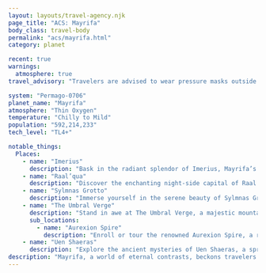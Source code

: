 ```yaml
---
layout: layouts/travel-agency.njk
page_title: "ACS: Mayrifa"
body_class: travel-body
permalink: "acs/mayrifa.html"
category: planet

recent: true
warnings:
  atmosphere: true
travel_advisory: "Travelers are advised to wear pressure masks outside designated areas due to Mayrifa's thin atmosphere. Major cities and facilities provide safe, filtered environments for a comfortable visit."

system: "Permago-0706"
planet_name: "Mayrifa"
atmosphere: "Thin Oxygen"
temperature: "Chilly to Mild"
population: "592,214,233"
tech_level: "TL4+"

notable_things:
  Places:
    - name: "Imerius"
      description: "Bask in the radiant splendor of Imerius, Mayrifa’s sunlit capital sprawling along a shimmering beach and up dramatic cliffs. Its glass towers gleam under the cobalt sky, their tinted facades reflecting the eternal daylight. Wander sky-spanning walkways, explore vibrant markets, and relax in sculpted parks where low-gravity flora sways gently in the breeze."
    - name: "Raal’qua"
      description: "Discover the enchanting night-side capital of Raal’qua, nestled within a bioluminescent fungal forest. Buildings carved from giant mushrooms glow softly under starlight, creating an otherworldly ambiance. Stroll through winding paths lined with radiant fungi and experience the unique culture of the Nocturnis, where darkness unveils hidden beauty."
    - name: "Sylmnas Grotto"
      description: "Immerse yourself in the serene beauty of Sylmnas Grotto, a meticulously curated fungal garden on Mayrifa’s night side. Marvel at the vibrant hues and glowing patterns of bioluminescent fungi, tended by local artisans. A tranquil haven perfect for quiet reflection or guided tours under the starry sky."
    - name: "The Umbral Verge"
      description: "Stand in awe at The Umbral Verge, a majestic mountain ridge encircling Mayrifa, where day and night converge. High-altitude retreats offer breathtaking views of both sunlit plains and shadowed fungal forests. Visit for a unique blend of adventure and serenity, perfect for those seeking to bridge two worlds."
      sub_locations:
        - name: "Aurexion Spire"
          description: "Enroll or tour the renowned Aurexion Spire, a radiant glass academy perched in the mountains. As the sector’s premier psionic training center, it welcomes visitors for short courses or open houses, showcasing the art of mind over matter amidst stunning vistas."
    - name: "Uen Shaeras"
      description: "Explore the ancient mysteries of Uen Shaeras, a sprawling ruin built by the Velari's ancient ancestors. Wander through weathered stone halls and cavernous depths, where history whispers in every shadow. Guided tours offer glimpses into the planet’s storied past, perfect for adventurers and scholars alike."
description: "Mayrifa, a world of eternal contrasts, beckons travelers with its dual realms of light and shadow. On the sunlit side, gleaming cities like Imerius rise with glass towers and sculpted gardens, bathed in endless cobalt daylight. Across the Umbral Verge, the night side unveils Raal’qua’s glowing fungal forests, where the Nocturnis thrive in starlit splendor. Renowned for its psionic heritage, Mayrifa is home to the Aurexion Spire, the sector’s finest academy for mind-shaping arts. Whether you seek the vibrant energy of sunlit cliffs, the tranquil glow of night-side grottos, or the wisdom of psionic masters, Mayrifa offers a journey of wonder and discovery."
---
```

